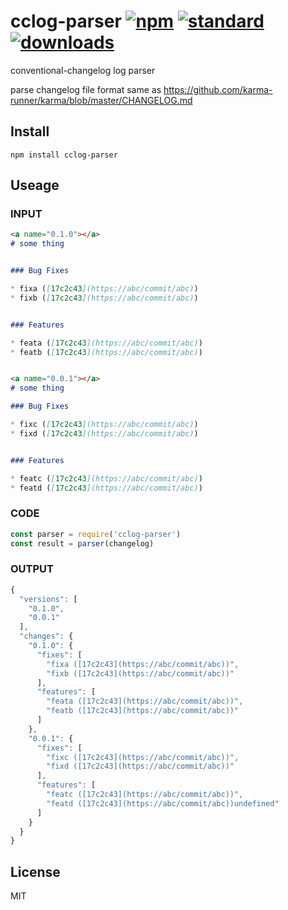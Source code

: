 # cclog-parser [![npm][npm-img]][npm-url] [![standard][standard-image]][standard-url] [![downloads][downloads-img]][npm-url]

conventional-changelog log parser

parse changelog file format same as  https://github.com/karma-runner/karma/blob/master/CHANGELOG.md

## Install

```
npm install cclog-parser
```

## Useage

### INPUT
```markdown
<a name="0.1.0"></a>
# some thing 


### Bug Fixes

* fixa ([17c2c43](https://abc/commit/abc))
* fixb ([17c2c43](https://abc/commit/abc))


### Features

* feata ([17c2c43](https://abc/commit/abc))
* featb ([17c2c43](https://abc/commit/abc))


<a name="0.0.1"></a>
# some thing 

### Bug Fixes

* fixc ([17c2c43](https://abc/commit/abc))
* fixd ([17c2c43](https://abc/commit/abc))


### Features

* featc ([17c2c43](https://abc/commit/abc))
* featd ([17c2c43](https://abc/commit/abc))
```
### CODE
```javascript
const parser = require('cclog-parser')
const result = parser(changelog)
```

### OUTPUT

```javascript
{
  "versions": [
    "0.1.0",
    "0.0.1"
  ],
  "changes": {
    "0.1.0": {
      "fixes": [
        "fixa ([17c2c43](https://abc/commit/abc))",
        "fixb ([17c2c43](https://abc/commit/abc))"
      ],
      "features": [
        "feata ([17c2c43](https://abc/commit/abc))",
        "featb ([17c2c43](https://abc/commit/abc))"
      ]
    },
    "0.0.1": {
      "fixes": [
        "fixc ([17c2c43](https://abc/commit/abc))",
        "fixd ([17c2c43](https://abc/commit/abc))"
      ],
      "features": [
        "featc ([17c2c43](https://abc/commit/abc))",
        "featd ([17c2c43](https://abc/commit/abc))undefined"
      ]
    }
  }
}
```

## License

MIT


[npm-img]: https://img.shields.io/npm/v/cclog-parser.svg?style=flat-square
[npm-url]: https://www.npmjs.com/package/cclog-parser
[travis-img]: https://img.shields.io/travis/hypermodules/cclog-parser.svg?style=flat-square
[travis-url]: https://travis-ci.org/hypermodules/cclog-parser
[standard-image]: https://img.shields.io/badge/code%20style-standard-brightgreen.svg?style=flat-square
[standard-url]: http://standardjs.com/
[downloads-img]: https://img.shields.io/npm/dm/cclog-parser.svg?style=flat-square

